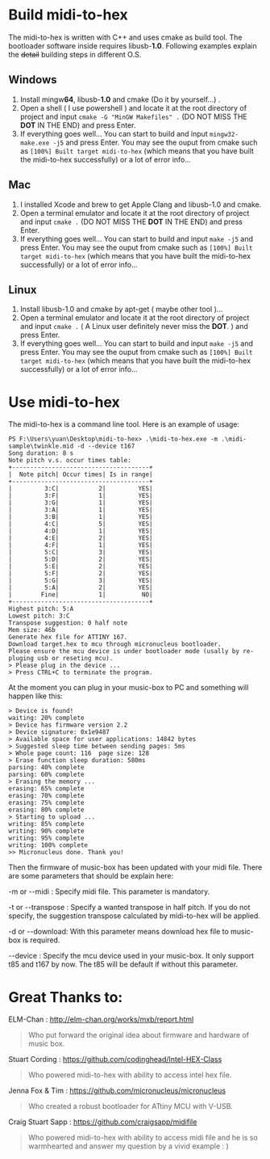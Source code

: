 
# Build midi-to-hex

The midi-to-hex is written with C++ and uses cmake as build tool. The bootloader software inside requires libusb-**1.0**.  Following examples explain the ~~detail~~ building steps in different O.S.

## Windows

 1. Install mingw**64**, libusb-**1.0** and cmake (Do it by yourself...) . 
 2. Open a shell ( I use powershell ) and locate it at the root directory of project and input `cmake -G "MinGW Makefiles" .`  (DO NOT MISS THE **DOT** IN THE END) and press Enter.
 3. If everything goes well... You can start to build and input  `mingw32-make.exe -j5` and press Enter. You may see the ouput from cmake such as `[100%] Built target midi-to-hex` (which means that you have built the midi-to-hex successfully) or a lot of error info... 
## Mac
1. I installed Xcode and brew to get Apple Clang and libusb-1.0 and cmake.
2. Open a terminal emulator and locate it at the root directory of project and input `cmake .`  (DO NOT MISS THE **DOT** IN THE END) and press Enter.
3. If everything goes well... You can start to build and input  `make -j5` and press Enter. You may see the ouput from cmake such as `[100%] Built target midi-to-hex` (which means that you have built the midi-to-hex successfully) or a lot of error info... 
 ## Linux
 1. Install libusb-1.0  and cmake by apt-get ( maybe other tool )...
 2. Open a terminal emulator and locate it at the root directory of project and input `cmake .`  ( A Linux user definitely never miss the  **DOT**. ) and press Enter.
 3. If everything goes well... You can start to build and input  `make -j5` and press Enter. You may see the ouput from cmake such as `[100%] Built target midi-to-hex` (which means that you have built the midi-to-hex successfully) or a lot of error info... 

# Use midi-to-hex
The midi-to-hex is a command line tool. Here is an example of usage:

    PS F:\Users\yuan\Desktop\midi-to-hex> .\midi-to-hex.exe -m .\midi-sample\twinkle.mid -d --device t167
    Song duration: 8 s
    Note pitch v.s. occur times table:
    +--------------------------------------+
    |  Note pitch| Occur times| Is in range|
    +--------------------------------------+
    |         3:C|           2|         YES|
    |         3:F|           1|         YES|
    |         3:G|           1|         YES|
    |         3:A|           1|         YES|
    |         3:B|           1|         YES|
    |         4:C|           5|         YES|
    |         4:D|           1|         YES|
    |         4:E|           2|         YES|
    |         4:F|           1|         YES|
    |         5:C|           3|         YES|
    |         5:D|           2|         YES|
    |         5:E|           2|         YES|
    |         5:F|           2|         YES|
    |         5:G|           3|         YES|
    |         5:A|           2|         YES|
    |        Fine|           1|          NO|
    +--------------------------------------+
    Highest pitch: 5:A
    Lowest pitch: 3:C
    Transpose suggestion: 0 half note
    Mem size: 46b
    Generate hex file for ATTINY 167.
    Download target.hex to mcu through micronucleus bootloader.
    Please ensure the mcu device is under bootloader mode (usally by re-pluging usb or reseting mcu).
    > Please plug in the device ...
    > Press CTRL+C to terminate the program.
At the moment you can plug in your music-box to PC and something will happen like this:

    > Device is found!
    waiting: 20% complete
    > Device has firmware version 2.2
    > Device signature: 0x1e9487
    > Available space for user applications: 14842 bytes
    > Suggested sleep time between sending pages: 5ms
    > Whole page count: 116  page size: 128
    > Erase function sleep duration: 580ms
    parsing: 40% complete
    parsing: 60% complete
    > Erasing the memory ...
    erasing: 65% complete
    erasing: 70% complete
    erasing: 75% complete
    erasing: 80% complete
    > Starting to upload ...
    writing: 85% complete
    writing: 90% complete
    writing: 95% complete
    writing: 100% complete
    >> Micronucleus done. Thank you!
Then the firmware of music-box has been updated with your midi file.
There are some parameters that should be explain here:

-m or --midi : Specify midi file. This parameter is mandatory.

-t or --transpose : Specify a wanted transpose in half pitch. If you do not specify, the suggestion transpose calculated by midi-to-hex will be applied.

-d or --download: With this parameter means download hex file to music-box is required. 

--device : Specify the mcu device used in your music-box. It only support t85 and t167 by now. The t85 will be default if without this parameter. 

# Great Thanks to:
ELM-Chan : http://elm-chan.org/works/mxb/report.html

> Who put forward the original idea about firmware and hardware of music box.

Stuart Cording : https://github.com/codinghead/Intel-HEX-Class

> Who powered midi-to-hex with ability to access intel hex file.

Jenna Fox & Tim : https://github.com/micronucleus/micronucleus
> Who created a robust bootloader for ATtiny MCU with V-USB.

Craig Stuart Sapp : https://github.com/craigsapp/midifile
> Who powered midi-to-hex with ability to access midi file and he is so warmhearted and answer my question by a vivid example : )
<!--stackedit_data:
eyJoaXN0b3J5IjpbLTEwNzAxNzQ1MjJdfQ==
-->
